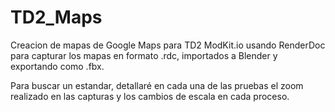 # TD2_Maps
Creacion de mapas de Google Maps para TD2 ModKit.io usando RenderDoc para capturar los mapas en formato .rdc, importados a Blender y exportando como .fbx.

Para buscar un estandar, detallaré en cada una de las pruebas el zoom realizado en las capturas y los cambios de escala en cada proceso.
